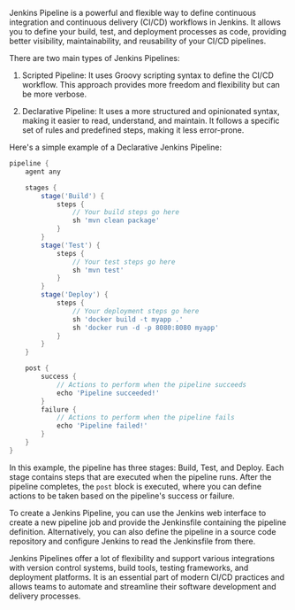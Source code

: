 Jenkins Pipeline is a powerful and flexible way to define continuous integration and continuous delivery (CI/CD) workflows in Jenkins. It allows you to define your build, test, and deployment processes as code, providing better visibility, maintainability, and reusability of your CI/CD pipelines.

There are two main types of Jenkins Pipelines:

1. Scripted Pipeline: It uses Groovy scripting syntax to define the CI/CD workflow. This approach provides more freedom and flexibility but can be more verbose.

2. Declarative Pipeline: It uses a more structured and opinionated syntax, making it easier to read, understand, and maintain. It follows a specific set of rules and predefined steps, making it less error-prone.

Here's a simple example of a Declarative Jenkins Pipeline:

```groovy
pipeline {
    agent any

    stages {
        stage('Build') {
            steps {
                // Your build steps go here
                sh 'mvn clean package'
            }
        }
        stage('Test') {
            steps {
                // Your test steps go here
                sh 'mvn test'
            }
        }
        stage('Deploy') {
            steps {
                // Your deployment steps go here
                sh 'docker build -t myapp .'
                sh 'docker run -d -p 8080:8080 myapp'
            }
        }
    }

    post {
        success {
            // Actions to perform when the pipeline succeeds
            echo 'Pipeline succeeded!'
        }
        failure {
            // Actions to perform when the pipeline fails
            echo 'Pipeline failed!'
        }
    }
}
```

In this example, the pipeline has three stages: Build, Test, and Deploy. Each stage contains steps that are executed when the pipeline runs. After the pipeline completes, the `post` block is executed, where you can define actions to be taken based on the pipeline's success or failure.

To create a Jenkins Pipeline, you can use the Jenkins web interface to create a new pipeline job and provide the Jenkinsfile containing the pipeline definition. Alternatively, you can also define the pipeline in a source code repository and configure Jenkins to read the Jenkinsfile from there.

Jenkins Pipelines offer a lot of flexibility and support various integrations with version control systems, build tools, testing frameworks, and deployment platforms. It is an essential part of modern CI/CD practices and allows teams to automate and streamline their software development and delivery processes.
